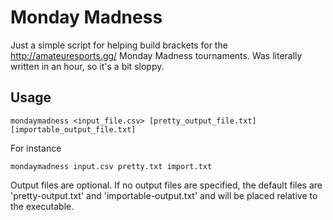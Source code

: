 # Monday Madness

Just a simple script for helping build brackets for the http://amateuresports.gg/ Monday Madness tournaments. Was literally written in an hour, so it's a bit sloppy.

## Usage

```
mondaymadness <input_file.csv> [pretty_output_file.txt] [importable_output_file.txt]
```

For instance

```
mondaymadness input.csv pretty.txt import.txt
```

Output files are optional. If no output files are specified, the default files are 'pretty-output.txt' and 'importable-output.txt' and will be placed relative to the executable.